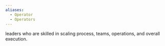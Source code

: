 ```yaml
---
aliases:
  - Operator
  - Operators
---
```

leaders who are skilled in scaling process, teams, operations, and overall execution.
